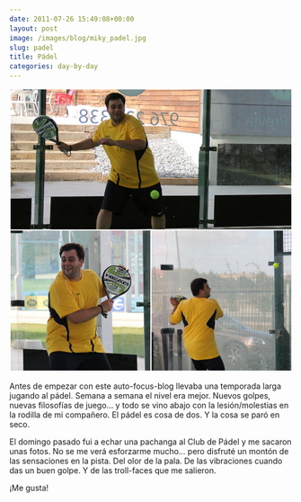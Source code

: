 ```yaml
---
date: 2011-07-26 15:49:08+00:00
layout: post
image: /images/blog/miky_padel.jpg
slug: padel
title: Pádel
categories: day-by-day
---
```


[![](/images/blog/miky_padel.jpg)](/images/blog/miky_padel.jpg)

Antes de empezar con este auto-focus-blog llevaba una temporada larga jugando al pádel. Semana a semana el nivel era mejor. Nuevos golpes, nuevas filosofías de juego... y todo se vino abajo con la lesión/molestias en la rodilla de mi compañero. El pádel es cosa de dos. Y la cosa se paró en seco.

El domingo pasado fui a echar una pachanga al Club de Pádel y me sacaron unas fotos. No se me verá esforzarme mucho... pero disfruté un montón de las sensaciones en la pista. Del olor de la pala. De las vibraciones cuando das un buen golpe. Y de las troll-faces que me salieron.

¡Me gusta!
